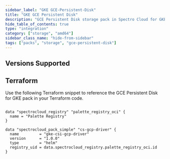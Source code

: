 ```yaml
---
sidebar_label: "GKE GCE-Persistent-Disk"
title: "GKE GCE Persistent Disk"
description: "GCE Persistent Disk storage pack in Spectro Cloud for GKE"
hide_table_of_contents: true
type: "integration"
category: ["storage", "amd64"]
sidebar_class_name: "hide-from-sidebar"
tags: ["packs", "storage", "gce-persistent-disk"]
---
```


## Versions Supported

<Tabs queryString="parent">

<TabItem label="1.13.x" value="1.13.x">

</TabItem>

<TabItem label="1.12.x" value="1.12.x">

</TabItem>

</Tabs>

## Terraform

Use the following Terraform snippet to reference the GCE Persistent Disk for GKE pack in your Terraform code.

```hcl

data "spectrocloud_registry" "palette_registry_oci" {
  name = "Palette Registry"
}

data "spectrocloud_pack_simple" "cs-gcp-driver" {
  name         = "gke-csi-gcp-driver"
  version      = "1.0.0"
  type         = "helm"
  registry_uid = data.spectrocloud_registry.palette_registry_oci.id
}
```
